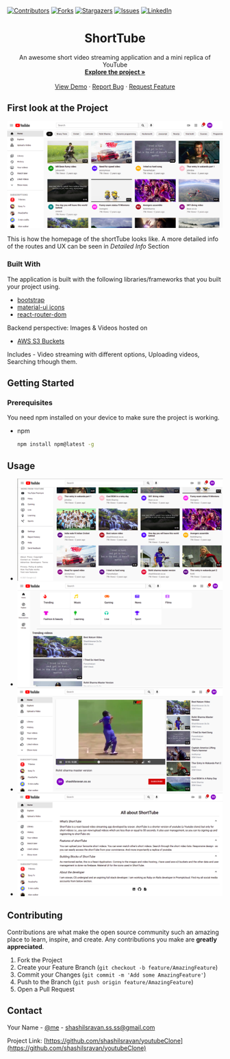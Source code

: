 [![Contributors][contributors-shield]][contributors-url]
[![Forks][forks-shield]][forks-url]
[![Stargazers][stars-shield]][stars-url]
[![Issues][issues-shield]][issues-url]
[![LinkedIn][linkedin-shield]][linkedin-url]

<p align="center">
  <h1 align="center">ShortTube</h1>

  <p align="center">
    An awesome short video streaming application and a mini replica of YouTube
    <br />
    <a href="https://github.com/shashilsravan/youtubeClone"><strong>Explore the project »</strong></a>
    <br />
    <br />
    <a href="https://shorttube.herokuapp.com/">View Demo</a>
    ·
    <a href="https://github.com/shashilsravan/youtubeClone/issues">Report Bug</a>
    ·
    <a href="https://github.com/shashilsravan/youtubeClone/issues">Request Feature</a>
  </p>
</p>


## First look at the Project

[![Product Name Screen Shot][screenshot1]](https://github.com/shashilsravan/youtubeClone)


This is how the homepage of the shortTube looks like. A more detailed info of the routes and UX can be seen in *Detailed Info* Section


### Built With

The application is built with the following libraries/frameworks that you built your project using.
* [bootstrap](https://react-bootstrap.github.io/)
* [material-ui icons](https://material-ui.com/components/material-icons/)
* [react-router-dom](https://reactrouter.com/web/guides/quick-start)

Backend perspective:
Images & Videos hosted on 
* [AWS S3 Buckets](https://aws.amazon.com)

Includes - Video streaming with different options, Uploading videos, Searching trhough them.

## Getting Started

### Prerequisites

You need npm installed on your device to make sure the project is working.
* npm
  ```sh
  npm install npm@latest -g
  ```
  

## Usage
* [![Screenshot2][screenshot2]](https://github.com/shashilsravan/youtubeClone)
* [![Screenshot3][screenshot3]](https://github.com/shashilsravan/youtubeClone)
* [![Screenshot4][screenshot4]](https://github.com/shashilsravan/youtubeClone)
* [![Screenshot5][screenshot5]](https://github.com/shashilsravan/youtubeClone)



## Contributing

Contributions are what make the open source community such an amazing place to learn, inspire, and create. Any contributions you make are **greatly appreciated**.

1. Fork the Project
2. Create your Feature Branch (`git checkout -b feature/AmazingFeature`)
3. Commit your Changes (`git commit -m 'Add some AmazingFeature'`)
4. Push to the Branch (`git push origin feature/AmazingFeature`)
5. Open a Pull Request



<!-- CONTACT -->
## Contact

Your Name - [@me](https://twitter.com/shashilSravan45) - shashilsravan.ss.ss@gmail.com

Project Link: [https://github.com/shashilsravan/youtubeClone](https://github.com/shashilsravan/youtubeClone)




[contributors-shield]: https://img.shields.io/github/contributors/shashilsravan/youtubeClone.svg?style=for-the-badge
[contributors-url]: https://github.com/shashilsravan/youtubeClone/graphs/contributors
[forks-shield]: https://img.shields.io/github/forks/shashilsravan/youtubeClone.svg?style=for-the-badge
[forks-url]: https://github.com/shashilsravan/youtubeClone/network/members
[stars-shield]: https://img.shields.io/github/stars/shashilsravan/youtubeClone.svg?style=for-the-badge
[stars-url]: https://github.com/shashilsravan/youtubeClone/stargazers
[issues-shield]: https://img.shields.io/github/issues/shashilsravan/youtubeClone.svg?style=for-the-badge
[issues-url]: https://github.com/shashilsravan/youtubeClone/issues
[license-shield]: https://img.shields.io/github/license/othneildrew/Best-README-Template.svg?style=for-the-badge
[license-url]: https://github.com/shashilsravan/youtubeClone
[linkedin-shield]: https://img.shields.io/badge/-LinkedIn-black.svg?style=for-the-badge&logo=linkedin&colorB=555
[linkedin-url]: https://www.linkedin.com/in/shashil-sravan-a5b201191/
[screenshot1]: images/screenshot1.png
[screenshot2]: images/screenshot2.png
[screenshot3]: images/screenshot3.png
[screenshot4]: images/screenshot4.png
[screenshot5]: images/screenshot5.png
